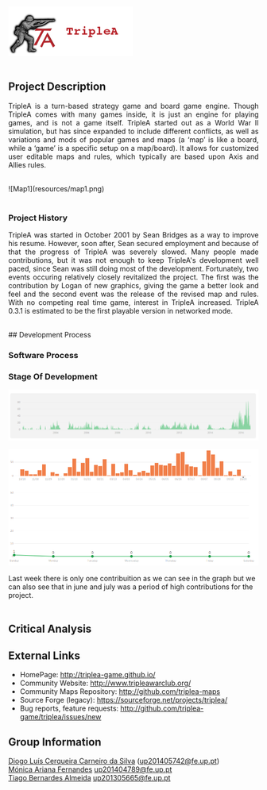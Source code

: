 ![TripleAICon](resources/icon_menu.png)
<br>
<br>

## Project Description
<p align="justify">TripleA is a turn-based strategy game and board game engine. Though TripleA comes with many games inside, it
is just an engine for playing games, and is not a game itself. TripleA started out as a World War II simulation, but
has since expanded to include different conflicts, as well as variations and mods of popular games and maps (a
‘map’ is like a board, while a ‘game’ is a specific setup on a map/board). It allows for customized user editable
maps and rules, which typically are based upon Axis and Allies rules. </p>
<br>
![Map1](resources/map1.png)<br><br>

### Project History
<p align="justify">TripleA was started in October 2001 by Sean Bridges as a way to improve his resume. However, soon after, Sean secured employment
and because of that the progress of TripleA was severely slowed. Many people made contributions, but it was not enough to keep
TripleA's development well paced, since Sean was still doing most of the development. Fortunately, two events occuring relatively
closely revitalized the project. The first was the contribution by Logan of new graphics, giving the game a better look and feel and 
the second event was the release of the revised map and rules. With no competing real time game, interest in TripleA increased.
TripleA 0.3.1 is estimated to be the first playable version in networked mode.</p>
<br>
## Development Process

### Software Process

### Stage Of Development
![Commitstomaster](resources/cmaster.png)<br>


![CommitsImag](resources/Commits.png)<br>

Last week there is only one contribuition as we can see in the graph but we can also see that
in june and july was a period of high contributions for the project.
<br>
<br>
## Critical Analysis

## External Links
* HomePage: http://triplea-game.github.io/
* Community Website: http://www.tripleawarclub.org/
* Community Maps Repository: http://github.com/triplea-maps
* Source Forge (legacy): https://sourceforge.net/projects/triplea/
* Bug reports, feature requests: http://github.com/triplea-game/triplea/issues/new

## Group Information

[Diogo Luís Cerqueira Carneiro da Silva](https://github.com/pingudiogo) (up201405742@fe.up.pt)<br>
[Mónica Ariana Fernandes](https://github.com/arianafernandes) up201404789@fe.up.pt<br>
[Tiago Bernardes Almeida](https://github.com/tiagobalm) up201305665@fe.up.pt<br>
